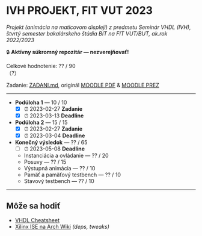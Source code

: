# IVH PROJEKT, FIT VUT 2023 #

*Projekt (animácia na maticovom displeji) z predmetu Seminár VHDL (IVH), štvrtý semester bakalárskeho štúdia BIT na FIT VUT/BUT, ak.rok 2022/2023*

🔒 **Aktívny súkromný repozitár — nezverejňovať!**

Celkové hodnotenie: ?? / 90<br>（?）

Zadanie: [ZADANI.md](ZADANI.md), originál [MOODLE PDF](https://moodle.vut.cz/pluginfile.php/569728/mod_resource/content/0/Projekt%202023%20Sv%C4%9Bteln%C3%A9%20efekty%20na%20FPGA%20a%20FITkitu.pdf) & [MOODLE PREZ](https://moodle.vut.cz/pluginfile.php/569729/mod_resource/content/0/04-projekt-efekty.pdf)

----------------------------------------------

- **Podúloha 1** — 10 / 10
  - [X] ⏰ 2023-02-27 **Zadanie**
  - [X] ⏰ 2023-03-13 **Deadline**
- **Podúloha 2** — 15 / 15
  - [X] ⏰ 2023-02-27 **Zadanie**
  - [X] ⏰ 2023-03-04 **Deadline**
- **Konečný výsledok** — ?? / 65
  - [ ] ⏰ 2023-05-08 **Deadline**
  - Instanciácia a ovládanie — ?? / 20
  - Posuvy — ?? / 15
  - Výstupná animácia — ?? / 10
  - Pamäť a pamäťový testbench — ?? / 10
  - Stavový testbench — ?? / 10

----------------------------------------------

## Môže sa hodiť ###

- [VHDL Cheatsheet](https://github.com/ismailelbadawy/vhdl-cheat-sheet)
- [Xilinx ISE na Arch Wiki](https://wiki.archlinux.org/title/Xilinx_ISE_WebPACK) *(deps, tweaks)*
